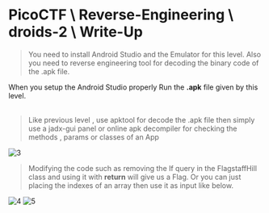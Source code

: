 # PicoCTF \ Reverse-Engineering \ droids-2 \ Write-Up

> You need to install Android Studio and the Emulator for this level. Also you need to reverse engineering tool for decoding the binary code of the .apk file.

When you setup the Android Studio properly Run the <b>.apk</b> file given by this level. 
<br></br>

> Like previous level , use apktool for decode the .apk file then simply use a jadx-gui panel or online apk decompiler for checking the methods , params or classes of an App

 ![3](https://github.com/boranakova/ctf/assets/56170942/e62bde77-d6c3-4286-88f6-7a5d51d3537e)

> Modifying the code such as removing the If query in the FlagstaffHill class and using it with <b>return</b> will give us a Flag.
> Or you can just placing the indexes of an array then use it as input like below.


![4](https://github.com/boranakova/ctf/assets/56170942/dbc4b243-dece-4ed4-bcd8-bdcd46d1443c)
![5](https://github.com/boranakova/ctf/assets/56170942/ecf3b52f-f0e0-4549-bcdc-d252f3b764fb)
